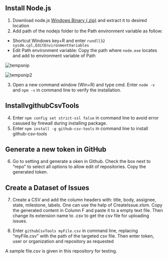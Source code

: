 ## Install Node.js

1. Download node.js [Windows Binary (.zip)](https://nodejs.org/en/download/) and extract it to desired location
2. Add path of the nodejs folder to the Path environment variable as follow:
  - Shortcut Windows key+R and enter `rundll32 sysdm.cpl,EditEnvironmentVariables`
  - Edit Path environment variable: Copy the path where `node.exe` locates and add to environment variable of Path
 
![tempsnip](https://user-images.githubusercontent.com/74153282/150343343-2e7e830a-ebea-4f78-9275-cfc743fc2da7.png)
 
![tempsnip2](https://user-images.githubusercontent.com/74153282/150344410-b7f051fe-d423-489e-a61d-1e0ca9f3e87b.png)

3. Open a new command window (Win+R) and type cmd. Enter `node -v` and `npm -v` in command line to verify the installation. 

## InstallvgithubCsvTools

4. Enter `npm config set strict-ssl false` in command line to avoid error casused by firewall during installing package. 
5. Enter `npm install -g github-csv-tools` in command line to install github-csv-tools

## Generate a new token in GitHub

6. Go to setting and generate a oken in Github. Check the box next to “repo” to select all options to allow edit of repositories. Copy the generated token.

## Create a Dataset of Issues

7. Create a CSV and add the column headers with: title, body, assignee, state, milestone, labels. 
   One can use the help of CreateIssue.xlsm. Copy the generated content in Column F and paste it to a empty text file. Then change its extension name to .csv to get the csv file for uploading issues.  
   
8. Enter `githubCsvTools myFile.csv` in command line, replacing “myFile.csv” with the path of the targeted csv file. Then enter token, user or organization and repository as requested

A sample file.csv is given in this repository for testing. 
